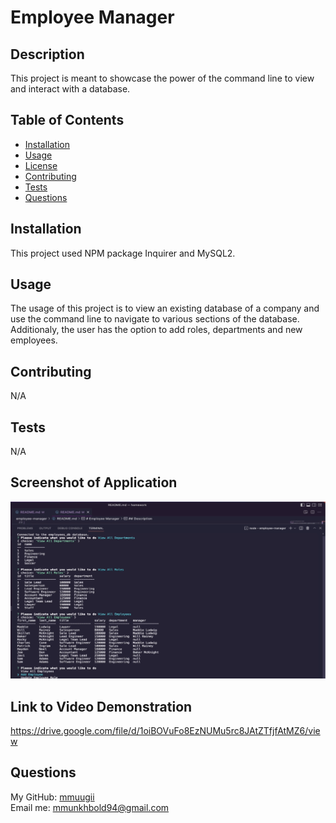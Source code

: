 # Employee Manager



## Description

This project is meant to showcase the power of the command line to view and interact with a database. 

## Table of Contents

* [Installation](#installation)
* [Usage](#usage)
* [License](#license)
* [Contributing](#contributing)
* [Tests](#tests)
* [Questions](#questions)

## Installation

This project used NPM package Inquirer and MySQL2.

## Usage

The usage of this project is to view an existing database of a company and use the command line to navigate to various sections of the database. Additionaly, the user has the option to add roles, departments and new employees.

## Contributing

N/A

## Tests

N/A

## Screenshot of Application

![alt="Screenshot of application"](./assets/Screenshot%202022-11-16%20at%2010.25.40%20PM.png)

## Link to Video Demonstration

https://drive.google.com/file/d/1oiBOVuFo8EzNUMu5rc8JAtZTfjfAtMZ6/view

## Questions

My GitHub: [mmuugii](https://github.com/mmuugii) <br>
Email me: mmunkhbold94@gmail.com
